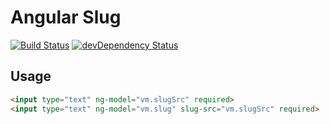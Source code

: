 # Angular Slug

[![Build Status](https://travis-ci.org/prashantpalikhe/angular-slug.svg?branch=master)](https://travis-ci.org/prashantpalikhe/angular-slug) [![devDependency Status](https://david-dm.org/prashantpalikhe/angular-slug/dev-status.svg)](https://david-dm.org/prashantpalikhe/angular-slug#info=devDependencies)

## Usage

```HTML
<input type="text" ng-model="vm.slugSrc" required>
<input type="text" ng-model="vm.slug" slug-src="vm.slugSrc" required>
```


